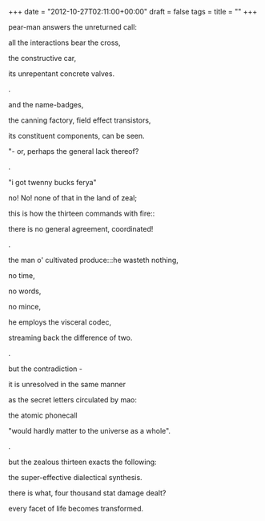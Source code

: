 +++
date = "2012-10-27T02:11:00+00:00"
draft = false
tags = 
title = ""
+++
<p>pear-man answers the unreturned call:</p>&#13;
<p>all the interactions bear the cross,</p>&#13;
<p>the constructive car,</p>&#13;
<p>its unrepentant concrete valves.</p>&#13;
<p>.</p>&#13;
<p>and the name-badges,</p>&#13;
<p>the canning factory, field effect transistors,</p>&#13;
<p>its constituent components, can be seen.</p>&#13;
<p>"- or, perhaps the general lack thereof?</p>&#13;
<p>.</p>&#13;
<p>"i got twenny bucks ferya"</p>&#13;
<p>no! No! none of that in the land of zeal;</p>&#13;
<p>this is how the thirteen commands with fire::</p>&#13;
<p>there is no general agreement, coordinated!</p>&#13;
<p>.</p>&#13;
<p>the man o' cultivated produce:::he wasteth nothing,</p>&#13;
<p>no time,</p>&#13;
<p>no words,</p>&#13;
<p>no mince,</p>&#13;
<p>he employs the visceral codec,</p>&#13;
<p>streaming back the difference of two.</p>&#13;
<p>.</p>&#13;
<p>but the contradiction -</p>&#13;
<p>it is unresolved in the same manner</p>&#13;
<p>as the secret letters circulated by mao:</p>&#13;
<p>the atomic phonecall</p>&#13;
<p>"would hardly matter to the universe as a whole".</p>&#13;
<p>.</p>&#13;
<p>but the zealous thirteen exacts the following:</p>&#13;
<p>the super-effective dialectical synthesis.</p>&#13;
<p>there is what, four thousand stat damage dealt?</p>&#13;
<p>every facet of life becomes transformed.</p> 